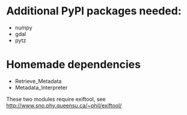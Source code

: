# Additional PyPI packages needed:
- numpy
- gdal
- pytz

# Homemade dependencies
- Retrieve_Metadata
- Metadata_Interpreter  
  
These two modules require exiftool, see http://www.sno.phy.queensu.ca/~phil/exiftool/
